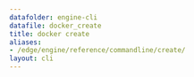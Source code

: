 ```yaml
---
datafolder: engine-cli
datafile: docker_create
title: docker create
aliases:
- /edge/engine/reference/commandline/create/
layout: cli
---
```


<!--
This page is automatically generated from Docker's source code. If you want to
suggest a change to the text that appears here, open a ticket or pull request
in the source repository on GitHub:

https://github.com/docker/cli
-->